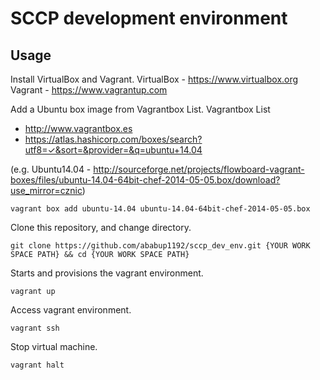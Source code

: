 # SCCP development environment

## Usage
Install VirtualBox and Vagrant.
VirtualBox - https://www.virtualbox.org
Vagrant    - https://www.vagrantup.com


Add a Ubuntu box image from Vagrantbox List.
Vagrantbox List 

- http://www.vagrantbox.es
- https://atlas.hashicorp.com/boxes/search?utf8=✓&sort=&provider=&q=ubuntu+14.04

(e.g. Ubuntu14.04 - http://sourceforge.net/projects/flowboard-vagrant-boxes/files/ubuntu-14.04-64bit-chef-2014-05-05.box/download?use_mirror=cznic)

    vagrant box add ubuntu-14.04 ubuntu-14.04-64bit-chef-2014-05-05.box


Clone this repository, and change directory.

    git clone https://github.com/ababup1192/sccp_dev_env.git {YOUR WORK SPACE PATH} && cd {YOUR WORK SPACE PATH}
    
Starts and provisions the vagrant environment.

    vagrant up
    
Access vagrant environment.

    vagrant ssh
    
Stop virtual machine.

    vagrant halt
